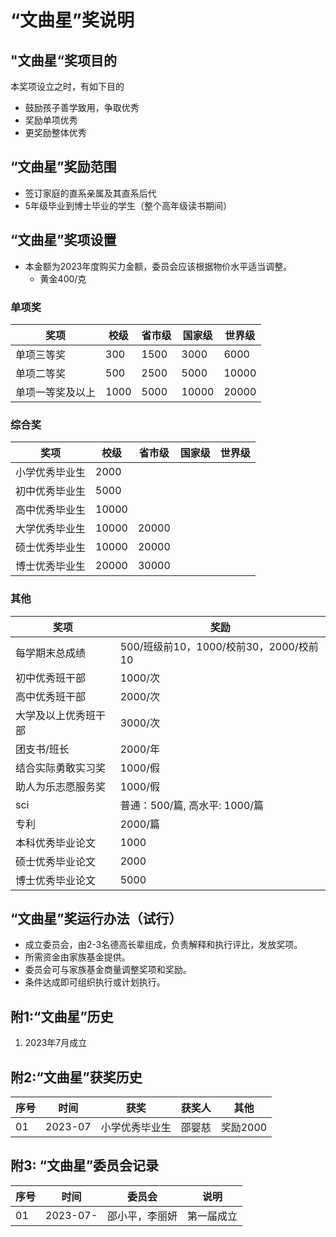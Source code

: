 # “文曲星”奖说明

## "文曲星“奖项目的

本奖项设立之时，有如下目的

* 鼓励孩子善学致用，争取优秀
* 奖励单项优秀
* 更奖励整体优秀

## “文曲星”奖励范围

* 签订家庭的直系亲属及其直系后代
* 5年级毕业到博士毕业的学生（整个高年级读书期间）

## “文曲星”奖项设置

- 本金额为2023年度购买力金额，委员会应该根据物价水平适当调整。
  * 黄金400/克

### 单项奖

| 奖项  | 校级 | 省市级 | 国家级 | 世界级 |
| ----- | -------- | -------- |-------- | -------- |
| 单项三等奖  | 300   | 1500   |3000   | 6000  |
| 单项二等奖  | 500   | 2500   |5000   | 10000  |
| 单项一等奖及以上 | 1000   | 5000   |10000   | 20000  |

### 综合奖

| 奖项  | 校级 | 省市级 | 国家级 | 世界级 |
| ----- | -------- | -------- |-------- | -------- |
| 小学优秀毕业生  | 2000   |    |   |   |
| 初中优秀毕业生  | 5000   |    |   |   |
| 高中优秀毕业生 | 10000   |    |   |   |
| 大学优秀毕业生 | 10000   | 20000   |   |   |
| 硕士优秀毕业生 | 10000   | 20000   |   |   |
| 博士优秀毕业生 | 20000   | 30000   |   |   |

### 其他

| 奖项  | 奖励 |
| ----- | -------- |
| 每学期末总成绩 | 500/班级前10，1000/校前30，2000/校前10   |
| 初中优秀班干部 | 1000/次   |  
| 高中优秀班干部  | 2000/次   |
| 大学及以上优秀班干部 | 3000/次   |
| 团支书/班长 | 2000/年   |  
| 结合实际勇敢实习奖 | 1000/假   |
| 助人为乐志愿服务奖 | 1000/假   |
| sci | 普通：500/篇, 高水平: 1000/篇  |
| 专利 | 2000/篇   |
| 本科优秀毕业论文 | 1000  |
| 硕士优秀毕业论文 | 2000  |
| 博士优秀毕业论文 | 5000  |

## “文曲星”奖运行办法（试行）

* 成立委员会，由2-3名德高长辈组成，负责解释和执行评比，发放奖项。
* 所需资金由家族基金提供。
* 委员会可与家族基金商量调整奖项和奖励。
* 条件达成即可组织执行或计划执行。

## 附1:“文曲星”历史

1. 2023年7月成立

## 附2:“文曲星”获奖历史

| 序号 | 时间 | 获奖 | 获奖人| 其他 |
| -- | -- | -- | --| --  |
| 01 | 2023-07 | 小学优秀毕业生 | 邵婴慈| 奖励2000 |

## 附3: “文曲星”委员会记录

| 序号 | 时间 | 委员会 | 说明 |
| -- | -- | -- | --  |
| 01 | 2023-07- | 邵小平，李丽妍 | 第一届成立 |
